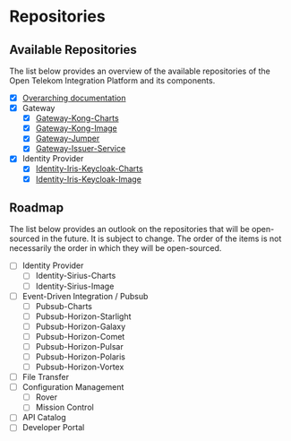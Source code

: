 <!--
SPDX-FileCopyrightText: 2023 Deutsche Telekom AG

SPDX-License-Identifier: CC0-1.0    
-->

# Repositories

## Available Repositories

The list below provides an overview of the available repositories of the Open Telekom Integration Platform and its components.

- [x] [Overarching documentation](README.md)
- [x] Gateway
    - [x] [Gateway-Kong-Charts](https://github.com/telekom/gateway-kong-charts)
    - [x] [Gateway-Kong-Image](https://github.com/telekom/gateway-kong-image)
    - [x] [Gateway-Jumper](https://github.com/telekom/gateway-jumper)
    - [x] [Gateway-Issuer-Service](https://github.com/telekom/gateway-issuer-service)
- [x] Identity Provider
    - [x] [Identity-Iris-Keycloak-Charts](https://github.com/telekom/identity-iris-keycloak-charts)
    - [x] [Identity-Iris-Keycloak-Image](https://github.com/telekom/identity-iris-keycloak-image)

## Roadmap

The list below provides an outlook on the repositories that will be open-sourced in the future. It is subject to change.
The order of the items is not necessarily the order in which they will be open-sourced.

- [ ] Identity Provider
    - [ ] Identity-Sirius-Charts
    - [ ] Identity-Sirius-Image
- [ ] Event-Driven Integration / Pubsub
  - [ ] Pubsub-Charts
  - [ ] Pubsub-Horizon-Starlight
  - [ ] Pubsub-Horizon-Galaxy
  - [ ] Pubsub-Horizon-Comet
  - [ ] Pubsub-Horizon-Pulsar
  - [ ] Pubsub-Horizon-Polaris
  - [ ] Pubsub-Horizon-Vortex
- [ ] File Transfer
- [ ] Configuration Management
    - [ ] Rover
    - [ ] Mission Control
- [ ] API Catalog
- [ ] Developer Portal
